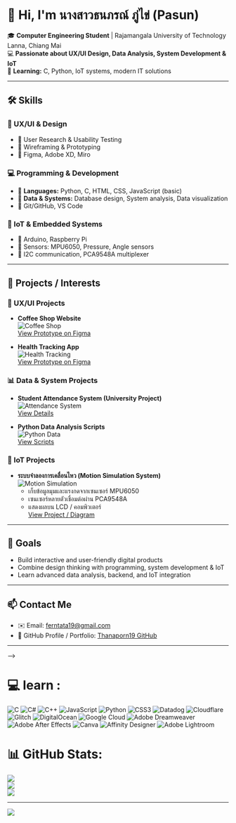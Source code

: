 
# 👋 Hi, I'm นางสาวธนภรณ์ ภู่ไข่ (Pasun)

🎓 **Computer Engineering Student** | Rajamangala University of Technology Lanna, Chiang Mai  
💻 **Passionate about UX/UI Design, Data Analysis, System Development & IoT**  
🌱 **Learning:** C, Python, IoT systems, modern IT solutions  

---

## 🛠️ Skills

### 🎨 UX/UI & Design
- 🔹 User Research & Usability Testing  
- 🔹 Wireframing & Prototyping  
- 🔹 Figma, Adobe XD, Miro  

### 💻 Programming & Development
- 🔹 **Languages:** Python, C, HTML, CSS, JavaScript (basic)  
- 🔹 **Data & Systems:** Database design, System analysis, Data visualization  
- 🔹 Git/GitHub, VS Code  

### 📡 IoT & Embedded Systems
- 🔹 Arduino, Raspberry Pi  
- 🔹 Sensors: MPU6050, Pressure, Angle sensors  
- 🔹 I2C communication, PCA9548A multiplexer  

---

## 📂 Projects / Interests

### 🎨 UX/UI Projects
- **Coffee Shop Website**  
  ![Coffee Shop](assets/images/project1-cover.png)  
  [View Prototype on Figma](https://www.figma.com/file/placeholder-coffee-shop)  

- **Health Tracking App**  
  ![Health Tracking](assets/images/project3-cover.png)  
  [View Prototype on Figma](https://www.figma.com/file/placeholder-health-app)  

### 📊 Data & System Projects
- **Student Attendance System (University Project)**  
  ![Attendance System](assets/images/project4-cover.png)  
  [View Details](https://github.com/Thanaporn19/placeholder-attendance-system)  

- **Python Data Analysis Scripts**  
  ![Python Data](assets/images/project5-cover.png)  
  [View Scripts](https://github.com/Thanaporn19/placeholder-python-data)  

### 📡 IoT Projects
- **ระบบจำลองการเคลื่อนไหว (Motion Simulation System)**  
  ![Motion Simulation](assets/images/project6-cover.png)  
  - เก็บข้อมูลมุมและแรงกดจากเซนเซอร์ MPU6050  
  - เซนเซอร์หลายตัวเชื่อมต่อผ่าน PCA9548A  
  - แสดงผลบน LCD / คอมพิวเตอร์  
  [View Project / Diagram](https://github.com/Thanaporn19/placeholder-motion-iot)  

---

## 🎯 Goals
- Build interactive and user-friendly digital products  
- Combine design thinking with programming, system development & IoT  
- Learn advanced data analysis, backend, and IoT integration  

---

## 📫 Contact Me
- ✉️ Email: [ferntata19@gmail.com](mailto:ferntata19@gmail.com)  
- 🔗 GitHub Profile / Portfolio: [Thanaporn19 GitHub](https://github.com/Thanaporn19/thanaporn19/blob/main/README.md)  

---

-->

# 💻 learn :
![C](https://img.shields.io/badge/c-%2300599C.svg?style=for-the-badge&logo=c&logoColor=white) ![C#](https://img.shields.io/badge/c%23-%23239120.svg?style=for-the-badge&logo=c-sharp&logoColor=white) ![C++](https://img.shields.io/badge/c++-%2300599C.svg?style=for-the-badge&logo=c%2B%2B&logoColor=white) ![JavaScript](https://img.shields.io/badge/javascript-%23323330.svg?style=for-the-badge&logo=javascript&logoColor=%23F7DF1E) ![Python](https://img.shields.io/badge/python-3670A0?style=for-the-badge&logo=python&logoColor=ffdd54) ![CSS3](https://img.shields.io/badge/css3-%231572B6.svg?style=for-the-badge&logo=css3&logoColor=white) ![Datadog](https://img.shields.io/badge/datadog-%23632CA6.svg?style=for-the-badge&logo=datadog&logoColor=white) ![Cloudflare](https://img.shields.io/badge/Cloudflare-F38020?style=for-the-badge&logo=Cloudflare&logoColor=white) ![Glitch](https://img.shields.io/badge/glitch-%233333FF.svg?style=for-the-badge&logo=glitch&logoColor=white) ![DigitalOcean](https://img.shields.io/badge/DigitalOcean-%230167ff.svg?style=for-the-badge&logo=digitalOcean&logoColor=white) ![Google Cloud](https://img.shields.io/badge/Google%20Cloud-%234285F4.svg?style=for-the-badge&logo=google-cloud&logoColor=white) ![Adobe Dreamweaver](https://img.shields.io/badge/Adobe%20Dreamweaver-FF61F6.svg?style=for-the-badge&logo=Adobe%20Dreamweaver&logoColor=white) ![Adobe After Effects](https://img.shields.io/badge/Adobe%20After%20Effects-9999FF.svg?style=for-the-badge&logo=Adobe%20After%20Effects&logoColor=white) ![Canva](https://img.shields.io/badge/Canva-%2300C4CC.svg?style=for-the-badge&logo=Canva&logoColor=white) ![Affinity Designer](https://img.shields.io/badge/affinitydesginer-%231B72BE.svg?style=for-the-badge&logo=affinity-designer&logoColor=white) ![Adobe Lightroom](https://img.shields.io/badge/Adobe%20Lightroom-31A8FF.svg?style=for-the-badge&logo=Adobe%20Lightroom&logoColor=white)
# 📊 GitHub Stats:
![](https://github-readme-stats.vercel.app/api?username=thanaporn19&theme=dark&hide_border=false&include_all_commits=true&count_private=true)<br/>
![](https://github-readme-streak-stats.herokuapp.com/?user=thanaporn19&theme=dark&hide_border=false)<br/>
![](https://github-readme-stats.vercel.app/api/top-langs/?username=thanaporn19&theme=dark&hide_border=false&include_all_commits=true&count_private=true&layout=compact)

---
[![](https://visitcount.itsvg.in/api?id=thanaporn19&icon=0&color=0)](https://visitcount.itsvg.in)

<!-- Proudly created with GPRM ( https://gprm.itsvg.in ) -->
